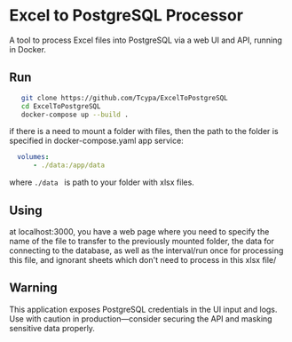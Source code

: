# Excel to PostgreSQL Processor
A tool to process Excel files into PostgreSQL via a web UI and API, running in Docker.
## Run
```bash
   git clone https://github.com/Tcypa/ExcelToPostgreSQL
   cd ExcelToPostgreSQL
   docker-compose up --build .
```
if there is a need to mount a folder with files, then the path to the folder is specified in docker-compose.yaml app service:
```yaml
  volumes:
      - ./data:/app/data
```
where ```./data ``` is path to your folder with xlsx files.

## Using
at localhost:3000, you have a web page where you need to specify the name of the file to transfer to the previously mounted folder, the data for connecting to the database, as well as the interval/run once for processing this file, and ignorant sheets which don't need to process in this xlsx file/

## Warning
This application exposes PostgreSQL credentials in the UI input and logs. Use with caution in production—consider securing the API and masking sensitive data properly.
